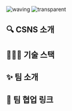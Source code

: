 ![waving](https://capsule-render.vercel.app/api?type=waving&height=200&text=CSNS&fontAlign=70&fontAlignY=35&color=537FE7)
![transparent](https://capsule-render.vercel.app/api?type=transparent&fontColor=537FE7&height=150&fontSize=60&desc=당신이%20공부한%20똑똑한%20CS%20정보를%20공유하세요!&descAlignY=75&descAlign=60)

## 🔍 CSNS 소개

## 🧑🏻‍💻 기술 스택

## ✨ 팀 소개

## 🔗 팀 협업 링크
